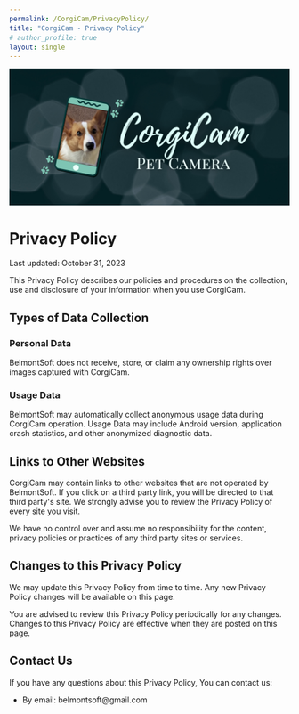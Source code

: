 ```yaml
---
permalink: /CorgiCam/PrivacyPolicy/
title: "CorgiCam - Privacy Policy"
# author_profile: true
layout: single
---
```


<img src="/assets/images/corgicam_feature_graphic.png">

<h1>Privacy Policy</h1>
<p>Last updated: October 31, 2023</p>
<p>This Privacy Policy describes our policies and procedures on the collection, use and disclosure of your information when you use CorgiCam.</p>
<h2 class="privacypolicyh2">Types of Data Collection</h2>
<h3 class="privacypolicyh3">Personal Data</h3>
<p>BelmontSoft does not receive, store, or claim any ownership rights over images captured with CorgiCam.</p>
<h3 class="privacypolicyh3">Usage Data</h3>
<p>BelmontSoft may automatically collect anonymous usage data during CorgiCam operation.
Usage Data may include Android version, application crash statistics, and other anonymized diagnostic data.</p>
<h2 class="privacypolicyh2">Links to Other Websites</h2>
<p>CorgiCam may contain links to other websites that are not operated by BelmontSoft. If you click on a third party link, you will be directed to that third party's site. We strongly advise you to review the Privacy Policy of every site you visit.</p>
<p>We have no control over and assume no responsibility for the content, privacy policies or practices of any third party sites or services.</p>
<h2 class="privacypolicyh2">Changes to this Privacy Policy</h2>
<p>We may update this Privacy Policy from time to time. Any new Privacy Policy changes will be available on this page.</p>
<p>You are advised to review this Privacy Policy periodically for any changes. Changes to this Privacy Policy are effective when they are posted on this page.</p>
<h2 class="privacypolicyh2">Contact Us</h2>
<p>If you have any questions about this Privacy Policy, You can contact us:</p>
<ul>
<li>By email: belmontsoft@gmail.com</li>
</ul>
